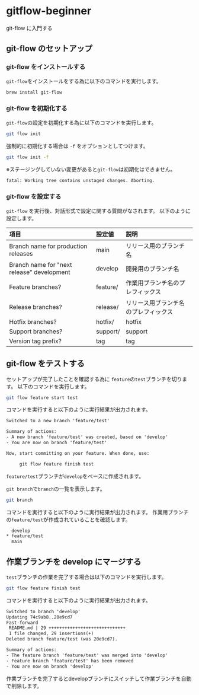 # gitflow-beginner

git-flow に入門する

## git-flow のセットアップ

### git-flow をインストールする

`git-flow`をインストールをする為に以下のコマンドを実行します。

```bash
brew install git-flow
```

### git-flow を初期化する

`git-flow`の設定を初期化する為に以下のコマンドを実行します。

```bash
git flow init
```

強制的に初期化する場合は `-f` をオプションとしてつけます。

```bash
git flow init -f
```

※ステージングしていない変更があると`git-flow`は初期化はできません。

```txt
fatal: Working tree contains unstaged changes. Aborting.
```

### git-flow を設定する

`git-flow` を実行後、対話形式で設定に関する質問がなされます。
以下のように設定します。

|項目|設定値|説明|
|:---|:---|:---|
|Branch name for production releases|main|リリース用のブランチ名|
|Branch name for "next release" development|develop|開発用のブランチ名|
|Feature branches?|feature/|作業用ブランチ名のプレフィックス|
|Release branches?|release/|リリース用ブランチ名のプレフィックス|
|Hotfix branches?|hotfix/|hotfix||
|Support branches?|support/|support||
|Version tag prefix?|tag|tag|

## git-flow をテストする

セットアップが完了したことを確認する為に `feature`の`test`ブランチを切ります。
以下のコマンドを実行します。

```bash
git flow feature start test
```

コマンドを実行すると以下のように実行結果が出力されます。

```txt
Switched to a new branch 'feature/test'

Summary of actions:
- A new branch 'feature/test' was created, based on 'develop'
- You are now on branch 'feature/test'

Now, start committing on your feature. When done, use:

     git flow feature finish test
```

`feature/test`ブランチが`develop`をベースに作成されます。

`git branch`で`branch`の一覧を表示します。

```bash
git branch
```

コマンドを実行すると以下のように実行結果が出力されます。
作業用ブランチの`feature/test`が作成されていることを確認します。

```txt
  develop
* feature/test
  main
```

## 作業ブランチを develop にマージする

`test`ブランチの作業を完了する場合は以下のコマンドを実行します。

```bash
git flow feature finish test
```

コマンドを実行すると以下のように実行結果が出力されます。

```txt
Switched to branch 'develop'
Updating 74c9ab8..20e9cd7
Fast-forward
 README.md | 29 +++++++++++++++++++++++++++++
 1 file changed, 29 insertions(+)
Deleted branch feature/test (was 20e9cd7).

Summary of actions:
- The feature branch 'feature/test' was merged into 'develop'
- Feature branch 'feature/test' has been removed
- You are now on branch 'develop'
```

作業ブランチを完了するとdevelopブランチにスイッチして作業ブランチを自動で削除します。
